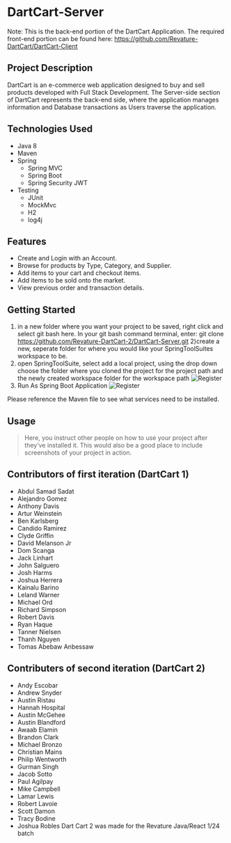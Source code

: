 # DartCart-Server
Note: This is the back-end portion of the DartCart Application. The required front-end portion can be found here: https://github.com/Revature-DartCart/DartCart-Client

## Project Description

DartCart is an e-commerce web application designed to buy and sell products developed with Full Stack Development. The Server-side section of DartCart represents the back-end side, where the application manages information and Database transactions as Users traverse the application.

## Technologies Used

* Java 8
* Maven
* Spring
  * Spring MVC
  * Spring Boot
  * Spring Security JWT
* Testing
  * JUnit
  * MockMvc
  * H2
  * log4j

## Features

* Create and Login with an Account.
* Browse for products by Type, Category, and Supplier.
* Add items to your cart and checkout items.
* Add items to be sold onto the market.
* View previous order and transaction details.

## Getting Started
1) in a new folder where you want your project to be saved, right click and select git bash here. In your git bash command terminal, enter: git clone https://github.com/Revature-DartCart-2/DartCart-Server.git
2)create a new, seperate folder for where you would like your SpringToolSuites workspace to be. 
3) open SpringToolSuite, select add a local project, using the drop down choose the folder where you cloned the project for the project path and the newly created workspace folder for the workspace path
![Register](https://github.com/Revature-DartCart-2/DartCart-Server/blob/AndrewS/gendoc/image/readme/stslaunch.png?raw=true)
4) Run As Spring Boot Application
![Register](https://github.com/Revature-DartCart-2/DartCart-Server/blob/AndrewS/gendoc/image/readme/runAs.png?raw=true)

Please reference the Maven file to see what services need to be installed.

## Usage

> Here, you instruct other people on how to use your project after they’ve installed it. This would also be a good place to include screenshots of your project in action.
## Contributors of first iteration (DartCart 1)

* Abdul Samad Sadat
* Alejandro Gomez
* Anthony Davis
* Artur Weinstein
* Ben Karlsberg
* Candido Ramirez
* Clyde Griffin
* David Melanson Jr
* Dom Scanga
* Jack Linhart
* John Salguero
* Josh Harms
* Joshua Herrera
* Kainalu Barino
* Leland Warner
* Michael Ord
* Richard Simpson
* Robert Davis
* Ryan Haque
* Tanner Nielsen
* Thanh Nguyen
* Tomas Abebaw Anbessaw

## Contributers of second iteration (DartCart 2)

* Andy Escobar
* Andrew Snyder
* Austin Ristau
* Hannah Hospital
* Austin McGehee
* Austin Blandford
* Awaab Elamin
* Brandon Clark
* Michael Bronzo
* Christian Mains
* Philip Wentworth
* Gurman Singh
* Jacob Sotto
* Paul Agilpay
* Mike Campbell
* Lamar Lewis
* Robert Lavoie
* Scott Damon
* Tracy Bodine
* Joshua Robles
Dart Cart 2 was made for the Revature Java/React 1/24 batch
